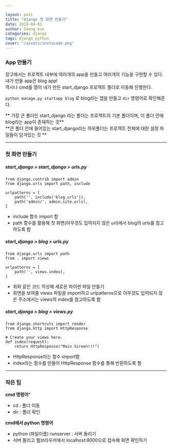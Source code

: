 ```yaml
---

layout: post
title: "django 첫 화면 만들기"
date: 2019-04-01
author: Seong eun
categories: django
tags: django python
cover: "/assets/instacode.png"
---
```


### App 만들기
장고에서는 프로젝트 내부에 여러개의 app을 만들고 여러개의 기능을 구현할 수 있다. 내가 만들 app은 blog app!  
역시나 cmd를 열어 내가 만든 start_django 프로젝트 폴더로 이동해 진행한다.  

`python manage.py startapp blog` 로 blog라는 앱을 만들고 `dir` 명령어로 확인해준다.  

** 가장 큰 폴더인 start_django 라는 폴더는 프로젝트의 기본 폴더이며, 이 폴더 안에 blog라는 app이 존재하는 것**  
**큰 폴더 안에 들어있는 start_django라는 하위폴더는 프로젝트 전체에 대한 설정 파일들이 담겨있는 것 **

---

### 첫 화면 만들기

##### start_django > start_django > urls.py

```
from django.contrib import admin
from django.urls import path, include
 
urlpatterns = [
    path('', include('blog.urls')),
    path('admin/', admin.site.urls),
]
```
- include 함수 import 함
- path 함수를 활용해 첫 화면(아무것도 입력되지 않은 url)에서 blog의 urls를 참고하도록 함

##### start_django > blog > urls.py

```
from django.urls import path
from . import views
 
urlpatterns = [
    path('', views.index),
]
```
- 위와 같은 코드 작성해 새로운 파이썬 파일 만들기
- 화면을 보여줄 views 파일을 import하고 urlpatterns으로 아무것도 입력되지 않은 주소에서는 views의 index를 참고하도록 함


##### start_django > blog > views.py

```
from django.shortcuts import render
from django.http import HttpResponse
 
# Create your views here.
def index(request):
    return HttpResponse("Main Screen!!!")
```
- HttpResponse라는 함수 import함
- index라는 함수를 만들어 HttpResponse 함수를 통해 반환하도록 함

---

### 작은 팁
**cmd 명령어***
- cd : 폴더 이동
- dir : 폴더 확인

**cmd에서 python 명령어**
- python (파일이름) runserver : 서버 돌리기
- 서버 돌리고 웹브라우저에서 localhost:8000으로 접속해 화면 확인하기







